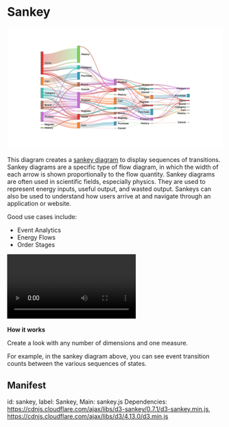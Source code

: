 #  Sankey


![](sankey.png)

This diagram creates a [sankey diagram](https://en.wikipedia.org/wiki/Sankey_diagram) to display sequences of transitions. Sankey diagrams are a specific type of flow diagram, in which the width of each arrow is shown proportionally to the flow quantity. Sankey diagrams are often used in scientific fields, especially physics. They are used to represent energy inputs, useful output, and wasted output. Sankeys can also be used to understand how users arrive at and navigate through an application or website.

Good use cases include: 
- Event Analytics
- Energy Flows
- Order Stages

![](sankey.mov)

**How it works**

Create a look with any number of dimensions and one measure.

For example, in the sankey diagram above, you can see event transition counts between the various sequences of states.

## Manifest
id: sankey,
label: Sankey,
Main: sankey.js
Dependencies: https://cdnjs.cloudflare.com/ajax/libs/d3-sankey/0.7.1/d3-sankey.min.js, https://cdnjs.cloudflare.com/ajax/libs/d3/4.13.0/d3.min.js
